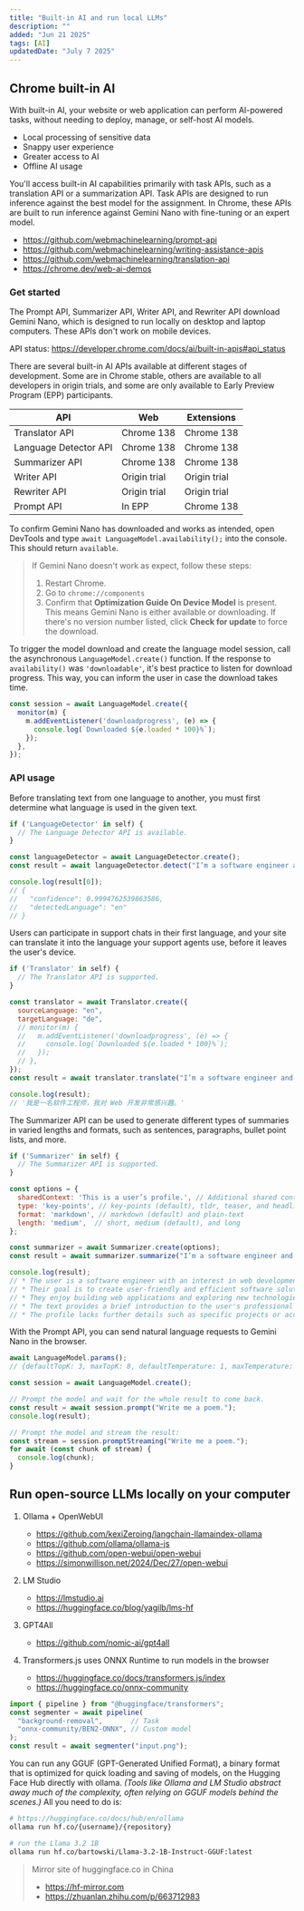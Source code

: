 ```yaml
---
title: "Built-in AI and run local LLMs"
description: ""
added: "Jun 21 2025"
tags: [AI]
updatedDate: "July 7 2025"
---
```


## Chrome built-in AI
With built-in AI, your website or web application can perform AI-powered tasks, without needing to deploy, manage, or self-host AI models.
- Local processing of sensitive data
- Snappy user experience
- Greater access to AI
- Offline AI usage

You'll access built-in AI capabilities primarily with task APIs, such as a translation API or a summarization API. Task APIs are designed to run inference against the best model for the assignment. In Chrome, these APIs are built to run inference against Gemini Nano with fine-tuning or an expert model.

- https://github.com/webmachinelearning/prompt-api
- https://github.com/webmachinelearning/writing-assistance-apis
- https://github.com/webmachinelearning/translation-api
- https://chrome.dev/web-ai-demos

### Get started
The Prompt API, Summarizer API, Writer API, and Rewriter API download Gemini Nano, which is designed to run locally on desktop and laptop computers. These APIs don't work on mobile devices.

API status:
https://developer.chrome.com/docs/ai/built-in-apis#api_status

There are several built-in AI APIs available at different stages of development. Some are in Chrome stable, others are available to all developers in origin trials, and some are only available to Early Preview Program (EPP) participants.

| API |  Web | Extensions |
| --- | --- | --- |
| Translator API | Chrome 138 | Chrome 138 |
| Language Detector API | Chrome 138 | Chrome 138 |
| Summarizer API | Chrome 138 | Chrome 138 |
| Writer API |  Origin trial |  Origin trial |
| Rewriter API |  Origin trial |  Origin trial |
| Prompt API | In EPP | Chrome 138 |

To confirm Gemini Nano has downloaded and works as intended, open DevTools and type `await LanguageModel.availability();` into the console. This should return `available`.

> If Gemini Nano doesn't work as expect, follow these steps:
> 1. Restart Chrome.
> 2. Go to `chrome://components`
> 3. Confirm that **Optimization Guide On Device Model** is present. This means Gemini Nano is either available or downloading. If there's no version number listed, click **Check for update** to force the download.

To trigger the model download and create the language model session, call the asynchronous `LanguageModel.create()` function. If the response to `availability()` was `'downloadable'`, it's best practice to listen for download progress. This way, you can inform the user in case the download takes time.

```js
const session = await LanguageModel.create({
  monitor(m) {
    m.addEventListener('downloadprogress', (e) => {
      console.log(`Downloaded ${e.loaded * 100}%`);
    });
  },
});
```

### API usage
Before translating text from one language to another, you must first determine what language is used in the given text.

```js
if ('LanguageDetector' in self) {
  // The Language Detector API is available.
}

const languageDetector = await LanguageDetector.create();
const result = await languageDetector.detect("I’m a software engineer and I have a great interest in web development.");

console.log(result[0]);
// {
//   "confidence": 0.9994762539863586,
//   "detectedLanguage": "en"
// }
```

Users can participate in support chats in their first language, and your site can translate it into the language your support agents use, before it leaves the user's device.

```js
if ('Translator' in self) {
  // The Translator API is supported.
}

const translator = await Translator.create({
  sourceLanguage: "en",
  targetLanguage: "de",
  // monitor(m) {
  //   m.addEventListener('downloadprogress', (e) => {
  //     console.log(`Downloaded ${e.loaded * 100}%`);
  //   });
  // },
});
const result = await translator.translate("I’m a software engineer and I have a great interest in web development.");

console.log(result);
// '我是一名软件工程师，我对 Web 开发非常感兴趣。'
```

The Summarizer API can be used to generate different types of summaries in varied lengths and formats, such as sentences, paragraphs, bullet point lists, and more.

```js
if ('Summarizer' in self) {
  // The Summarizer API is supported.
}

const options = {
  sharedContext: 'This is a user’s profile.', // Additional shared context that can help the summarizer.
  type: 'key-points', // key-points (default), tldr, teaser, and headline
  format: 'markdown', // markdown (default) and plain-text
  length: 'medium',  // short, medium (default), and long
};

const summarizer = await Summarizer.create(options);
const result = await summarizer.summarize("I’m a software engineer and I have a great interest in web development. I love building web applications and exploring new technologies. My goal is to create user-friendly and efficient software solutions.");

console.log(result);
// * The user is a software engineer with an interest in web development. 
// * Their goal is to create user-friendly and efficient software solutions. 
// * They enjoy building web applications and exploring new technologies.
// * The text provides a brief introduction to the user's professional background and interests. 
// * The profile lacks further details such as specific projects or accomplishments.
```

With the Prompt API, you can send natural language requests to Gemini Nano in the browser.

```js
await LanguageModel.params();
// {defaultTopK: 3, maxTopK: 8, defaultTemperature: 1, maxTemperature: 2}

const session = await LanguageModel.create();

// Prompt the model and wait for the whole result to come back.
const result = await session.prompt("Write me a poem.");
console.log(result);

// Prompt the model and stream the result:
const stream = session.promptStreaming("Write me a poem.");
for await (const chunk of stream) {
  console.log(chunk);
}
```

## Run open-source LLMs locally on your computer 
1. Ollama + OpenWebUI
   - https://github.com/kexiZeroing/langchain-llamaindex-ollama
   - https://github.com/ollama/ollama-js
   - https://github.com/open-webui/open-webui
   - https://simonwillison.net/2024/Dec/27/open-webui

2. LM Studio
   - https://lmstudio.ai
   - https://huggingface.co/blog/yagilb/lms-hf

3. GPT4All
   - https://github.com/nomic-ai/gpt4all

4. Transformers.js uses ONNX Runtime to run models in the browser
   - https://huggingface.co/docs/transformers.js/index
   - https://huggingface.co/onnx-community


```js
import { pipeline } from "@huggingface/transformers";
const segmenter = await pipeline(
  "background-removal",       // Task
  "onnx-community/BEN2-ONNX", // Custom model
);
const result = await segmenter("input.png");
```

You can run any GGUF (GPT-Generated Unified Format), a binary format that is optimized for quick loading and saving of models, on the Hugging Face Hub directly with ollama. *(Tools like Ollama and LM Studio abstract away much of the complexity, often relying on GGUF models behind the scenes.)* All you need to do is:

```sh
# https://huggingface.co/docs/hub/en/ollama
ollama run hf.co/{username}/{repository}

# run the Llama 3.2 1B
ollama run hf.co/bartowski/Llama-3.2-1B-Instruct-GGUF:latest
```

> Mirror site of huggingface.co in China
> - https://hf-mirror.com
> - https://zhuanlan.zhihu.com/p/663712983
